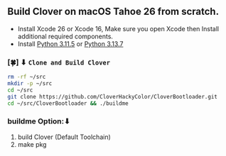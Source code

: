 ## Build Clover on macOS Tahoe 26 from scratch. 

- Install Xcode 26 or Xcode 16, Make sure you open Xcode then Install additional required components.
- Install [Python 3.11.5](https://www.python.org/ftp/python/3.11.5/python-3.11.5-macos11.pkg) or [Python 3.13.7](https://www.python.org/ftp/python/3.13.7/python-3.13.7-macos11.pkg)

### [🍀] ⬇︎ `Clone and Build Clover`
```bash
rm -rf ~/src
mkdir -p ~/src
cd ~/src
git clone https://github.com/CloverHackyColor/CloverBootloader.git
cd ~/src/CloverBootloader && ./buildme
```

### buildme Option:⬇︎
1) build Clover (Default Toolchain)
5) make pkg
